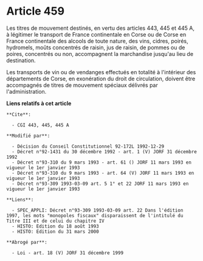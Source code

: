# Article 459

Les titres de mouvement destinés, en vertu des articles 443, 445 et 445 A, à légitimer le transport de France continentale en
Corse ou de Corse en France continentale des alcools de toute nature, des vins, cidres, poirés, hydromels, moûts concentrés
de raisin, jus de raisin, de pommes ou de poires, concentrés ou non, accompagnent la marchandise jusqu'au lieu de
destination.

Les transports de vin ou de vendanges effectués en totalité à l'intérieur des départements de Corse, en exonération du droit
de circulation, doivent être accompagnés de titres de mouvement spéciaux délivrés par l'administration.

**Liens relatifs à cet article**

	**Cite**:

	  - CGI 443, 445, 445 A

	**Modifié par**:

	  - Décision du Conseil Constitutionnel 92-172L 1992-12-29
	  - Décret n°92-1431 du 30 décembre 1992 - art. 1 (V) JORF 31 décembre 1992
	  - Décret n°93-310 du 9 mars 1993 - art. 61 () JORF 11 mars 1993 en vigueur le 1er janvier 1993
	  - Décret n°93-310 du 9 mars 1993 - art. 64 (V) JORF 11 mars 1993 en vigueur le 1er janvier 1993
	  - Décret n°93-309 1993-03-09 art. 5 1° et 22 JORF 11 mars 1993 en vigueur le 1er janvier 1993

	**Liens**:

	  - SPEC_APPLI: Décret n°93-309 1993-03-09 art. 22 Dans l'édition 1997, les mots "monopoles fiscaux" disparaissent de l'intitulé du Titre III et de celui du chapitre IV
	  - HISTO: Edition du 18 août 1993
	  - HISTO: Edition du 31 mars 2000

	**Abrogé par**:

	  - Loi - art. 18 (V) JORF 31 décembre 1999
